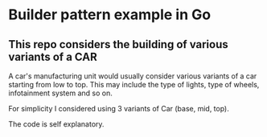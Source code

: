 # Builder pattern example in Go
## This repo considers the building of various variants of a CAR

A car's manufacturing unit would usually consider various variants of a car
starting from low to top. This may include the type of lights, type of wheels, infotainment system and so on.

For simplicity I considered using 3 variants of Car (base, mid, top).

The code is self explanatory.
